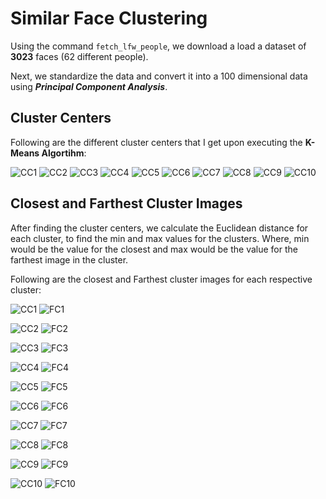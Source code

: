 # Similar Face Clustering

Using the command ```fetch_lfw_people```, we download a load a dataset of **3023** faces (62 different people).

Next, we standardize the data and convert it into a 100 dimensional data using ***Principal Component Analysis***.

## Cluster Centers

Following are the different cluster centers that I get upon executing the **K-Means Algortihm**:

![CC1](https://user-images.githubusercontent.com/60853516/83341678-29f5a980-a2b4-11ea-9521-ccb4d076ea47.png)
![CC2](https://user-images.githubusercontent.com/60853516/83341688-44c81e00-a2b4-11ea-8343-cb2f47ce424d.png)
![CC3](https://user-images.githubusercontent.com/60853516/83341696-55789400-a2b4-11ea-920b-0082052b4d9b.png)
![CC4](https://user-images.githubusercontent.com/60853516/83341697-5ad5de80-a2b4-11ea-895c-5d3ff0c7f17c.png)
![CC5](https://user-images.githubusercontent.com/60853516/83341701-5f9a9280-a2b4-11ea-9e7e-2469441d1c03.png)
![CC6](https://user-images.githubusercontent.com/60853516/83341705-645f4680-a2b4-11ea-80a5-8c564cb7d14e.png)
![CC7](https://user-images.githubusercontent.com/60853516/83341707-67f2cd80-a2b4-11ea-9516-3d2079263e0c.png)
![CC8](https://user-images.githubusercontent.com/60853516/83341708-6aedbe00-a2b4-11ea-9ad4-f7454c1307ea.png)
![CC9](https://user-images.githubusercontent.com/60853516/83341709-6d501800-a2b4-11ea-8606-26812ef502ba.png)
![CC10](https://user-images.githubusercontent.com/60853516/83341711-70e39f00-a2b4-11ea-809a-7b216f538092.png)

## Closest and Farthest Cluster Images

After finding the cluster centers, we calculate the Euclidean distance for each cluster, to find the min and max values for the clusters. Where, min would be the value for the closest and max would be the value for the farthest image in the cluster.

Following are the closest and Farthest cluster images for each respective cluster:

![CC1](https://user-images.githubusercontent.com/60853516/83341852-1cd9ba00-a2b6-11ea-91c3-9d0ca3660652.png)
![FC1](https://user-images.githubusercontent.com/60853516/83341854-22370480-a2b6-11ea-9def-92039c3e49d1.png)

![CC2](https://user-images.githubusercontent.com/60853516/83341857-2531f500-a2b6-11ea-8183-7790c79764e1.png)
![FC2](https://user-images.githubusercontent.com/60853516/83341859-27944f00-a2b6-11ea-97bc-58bd80655935.png)

![CC3](https://user-images.githubusercontent.com/60853516/83341860-2a8f3f80-a2b6-11ea-9883-dee86b0cd886.png)
![FC3](https://user-images.githubusercontent.com/60853516/83341862-2cf19980-a2b6-11ea-870e-14eba4e5275c.png)

![CC4](https://user-images.githubusercontent.com/60853516/83341865-30852080-a2b6-11ea-89c8-ef982ceac6a2.png)
![FC4](https://user-images.githubusercontent.com/60853516/83341868-3549d480-a2b6-11ea-83b0-3f7320b1458d.png)

![CC5](https://user-images.githubusercontent.com/60853516/83341870-3844c500-a2b6-11ea-989d-5d217fec2dd6.png)
![FC5](https://user-images.githubusercontent.com/60853516/83341871-3aa71f00-a2b6-11ea-826a-6cf94ea89e91.png)

![CC6](https://user-images.githubusercontent.com/60853516/83341874-3da20f80-a2b6-11ea-9d52-c79f71ca1183.png)
![FC6](https://user-images.githubusercontent.com/60853516/83341876-409d0000-a2b6-11ea-87ac-e7d1a2e35e97.png)

![CC7](https://user-images.githubusercontent.com/60853516/83341877-4397f080-a2b6-11ea-9921-de80c3f61933.png)
![FC7](https://user-images.githubusercontent.com/60853516/83341883-4692e100-a2b6-11ea-8ed7-8623428e6b91.png)

![CC8](https://user-images.githubusercontent.com/60853516/83341885-498dd180-a2b6-11ea-9942-416ffe4868e1.png)
![FC8](https://user-images.githubusercontent.com/60853516/83341887-4bf02b80-a2b6-11ea-84bd-88b4a3084ba6.png)

![CC9](https://user-images.githubusercontent.com/60853516/83341889-4f83b280-a2b6-11ea-9f3d-d2bdb5b72e6b.png)
![FC9](https://user-images.githubusercontent.com/60853516/83341891-527ea300-a2b6-11ea-9ebf-5f2e7bf01231.png)

![CC10](https://user-images.githubusercontent.com/60853516/83341894-54e0fd00-a2b6-11ea-943b-a538163a4006.png)
![FC10](https://user-images.githubusercontent.com/60853516/83341896-57435700-a2b6-11ea-89b1-9653d18072de.png)
